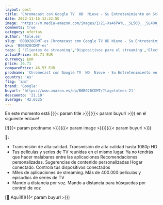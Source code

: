 ```yaml
---
layout: post
title: 'Chromecast con Google TV  HD  Nieve - Su Entretenimiento en Streaming en su televisor con Control Remoto de Voz – Vea películas y Series en HD'
date: 2022-11-16 12:22:50
image: 'https://m.media-amazon.com/images/I/21-Xa46PAYL._SL500_._SL400_.jpg'
comments: true
category: ofertas
author: 'tole.es'
slug: 'B0B928CDMT-es Chromecast con Google TV HD Nieve - Su Entretenimiento en...'
sku: 'B0B928CDMT-es'
tags: [ 'Clientes de streaming','Dispositivos para el streaming','Electrónica','Equipos de audio y Hi-Fi','google','televisor','🇪🇸', ]
actualPrice: 36.71 EUR
currency: EUR
price: 36.71
comparePrice: 46.53 EUR
prodname: 'Chromecast con Google TV  HD  Nieve - Su Entretenimiento en Streaming en su televisor con Control Remoto de Voz – Vea películas y Series en HD'
country: 'es'
flag: '🇪🇸'
brand: 'Google'
buyurl: 'https://www.amazon.es/dp/B0B928CDMT/?tag=tolees-21'
descuento: '21.10'
average: '42.6525'
---
```


En este momento está [{{< param title >}}]({{< param buyurl >}}) en el siguiente enlace!

[![{{< param prodname >}}]({{< param image >}})]({{< param buyurl >}})

🔎:

- Transmisión de alta calidad. Transmisión de alta calidad hasta 1080p HD
- Tus películas y series de TV reunidas en el mismo lugar. Ya no tendrás que hacer malabares entre las aplicaciones Recomendaciones personalizadas. Sugerencias de contenido personalizadas Hogar conectado. Controla tus dispositivos conectados
- Miles de aplicaciones de streaming. Más de 400.000 películas y episodios de series de TV
- Mando a distancia por voz. Mando a distancia para búsquedas por control de voz

[🛒 Aquí!!!]({{< param buyurl >}})

